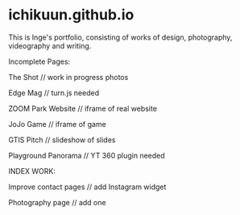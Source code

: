 # ichikuun.github.io
This is Inge's portfolio, consisting of works of design, photography, videography and writing.


Incomplete Pages:

The Shot // work in progress photos

Edge Mag // turn.js needed

ZOOM Park Website // iframe of real website

JoJo Game // iframe of game

GTIS Pitch // slideshow of slides

Playground Panorama // YT 360 plugin needed


INDEX WORK:

Improve contact pages // add Instagram widget

Photography page // add one
